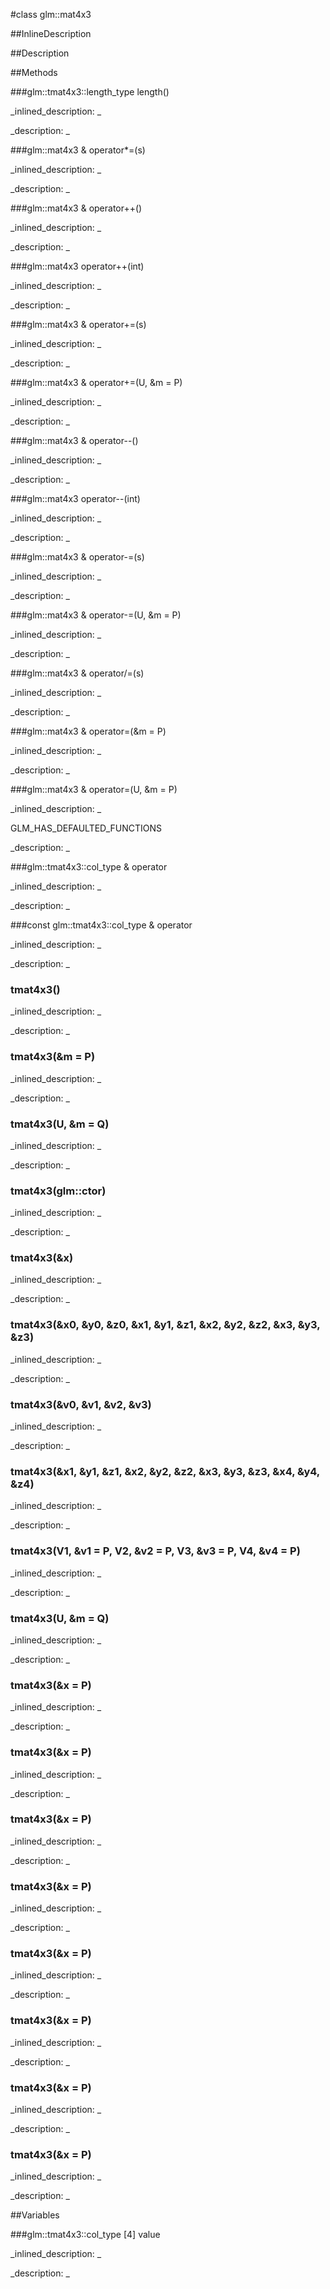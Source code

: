 #class glm::mat4x3


<!--
_visible: True_
_advanced: False_
_istemplated: False_
_extends: _
-->

##InlineDescription






##Description





##Methods



###glm::tmat4x3::length_type length()

<!--
_syntax: length()_
_name: length_
_returns: glm::tmat4x3::length_type_
_returns_description: _
_parameters: _
_access: public_
_version_started: 0.10.0_
_version_deprecated: _
_summary: _
_constant: False_
_static: True_
_visible: True_
_advanced: False_
-->

_inlined_description: _







_description: _







<!----------------------------------------------------------------------------->

###glm::mat4x3 & operator*=(s)

<!--
_syntax: operator*=(s)_
_name: operator*=_
_returns: glm::mat4x3 &_
_returns_description: _
_parameters: U s_
_access: public_
_version_started: 0.10.0_
_version_deprecated: _
_summary: _
_constant: False_
_static: False_
_visible: True_
_advanced: False_
-->

_inlined_description: _







_description: _







<!----------------------------------------------------------------------------->

###glm::mat4x3 & operator++()

<!--
_syntax: operator++()_
_name: operator++_
_returns: glm::mat4x3 &_
_returns_description: _
_parameters: _
_access: public_
_version_started: 0.10.0_
_version_deprecated: _
_summary: _
_constant: False_
_static: False_
_visible: True_
_advanced: False_
-->

_inlined_description: _







_description: _







<!----------------------------------------------------------------------------->

###glm::mat4x3 operator++(int)

<!--
_syntax: operator++(int)_
_name: operator++_
_returns: glm::mat4x3_
_returns_description: _
_parameters: int _
_access: public_
_version_started: 0.10.0_
_version_deprecated: _
_summary: _
_constant: False_
_static: False_
_visible: True_
_advanced: False_
-->

_inlined_description: _







_description: _







<!----------------------------------------------------------------------------->

###glm::mat4x3 & operator+=(s)

<!--
_syntax: operator+=(s)_
_name: operator+=_
_returns: glm::mat4x3 &_
_returns_description: _
_parameters: U s_
_access: public_
_version_started: 0.10.0_
_version_deprecated: _
_summary: _
_constant: False_
_static: False_
_visible: True_
_advanced: False_
-->

_inlined_description: _







_description: _







<!----------------------------------------------------------------------------->

###glm::mat4x3 & operator+=(U, &m = P)

<!--
_syntax: operator+=(U, &m = P)_
_name: operator+=_
_returns: glm::mat4x3 &_
_returns_description: _
_parameters: const tmat4x3< U, P > &m=P_
_access: public_
_version_started: 0.10.0_
_version_deprecated: _
_summary: _
_constant: False_
_static: False_
_visible: True_
_advanced: False_
-->

_inlined_description: _







_description: _







<!----------------------------------------------------------------------------->

###glm::mat4x3 & operator--()

<!--
_syntax: operator--()_
_name: operator--_
_returns: glm::mat4x3 &_
_returns_description: _
_parameters: _
_access: public_
_version_started: 0.10.0_
_version_deprecated: _
_summary: _
_constant: False_
_static: False_
_visible: True_
_advanced: False_
-->

_inlined_description: _







_description: _







<!----------------------------------------------------------------------------->

###glm::mat4x3 operator--(int)

<!--
_syntax: operator--(int)_
_name: operator--_
_returns: glm::mat4x3_
_returns_description: _
_parameters: int _
_access: public_
_version_started: 0.10.0_
_version_deprecated: _
_summary: _
_constant: False_
_static: False_
_visible: True_
_advanced: False_
-->

_inlined_description: _







_description: _







<!----------------------------------------------------------------------------->

###glm::mat4x3 & operator-=(s)

<!--
_syntax: operator-=(s)_
_name: operator-=_
_returns: glm::mat4x3 &_
_returns_description: _
_parameters: U s_
_access: public_
_version_started: 0.10.0_
_version_deprecated: _
_summary: _
_constant: False_
_static: False_
_visible: True_
_advanced: False_
-->

_inlined_description: _







_description: _







<!----------------------------------------------------------------------------->

###glm::mat4x3 & operator-=(U, &m = P)

<!--
_syntax: operator-=(U, &m = P)_
_name: operator-=_
_returns: glm::mat4x3 &_
_returns_description: _
_parameters: const tmat4x3< U, P > &m=P_
_access: public_
_version_started: 0.10.0_
_version_deprecated: _
_summary: _
_constant: False_
_static: False_
_visible: True_
_advanced: False_
-->

_inlined_description: _







_description: _







<!----------------------------------------------------------------------------->

###glm::mat4x3 & operator/=(s)

<!--
_syntax: operator/=(s)_
_name: operator/=_
_returns: glm::mat4x3 &_
_returns_description: _
_parameters: U s_
_access: public_
_version_started: 0.10.0_
_version_deprecated: _
_summary: _
_constant: False_
_static: False_
_visible: True_
_advanced: False_
-->

_inlined_description: _







_description: _







<!----------------------------------------------------------------------------->

###glm::mat4x3 & operator=(&m = P)

<!--
_syntax: operator=(&m = P)_
_name: operator=_
_returns: glm::mat4x3 &_
_returns_description: _
_parameters: const glm::mat4x3 &m=P_
_access: public_
_version_started: 0.10.0_
_version_deprecated: _
_summary: _
_constant: False_
_static: False_
_visible: True_
_advanced: False_
-->

_inlined_description: _







_description: _







<!----------------------------------------------------------------------------->

###glm::mat4x3 & operator=(U, &m = P)

<!--
_syntax: operator=(U, &m = P)_
_name: operator=_
_returns: glm::mat4x3 &_
_returns_description: _
_parameters: const tmat4x3< U, P > &m=P_
_access: public_
_version_started: 0.10.0_
_version_deprecated: _
_summary: _
_constant: False_
_static: False_
_visible: True_
_advanced: False_
-->

_inlined_description: _

GLM_HAS_DEFAULTED_FUNCTIONS





_description: _







<!----------------------------------------------------------------------------->

###glm::tmat4x3::col_type & operator[](i)

<!--
_syntax: operator[](i)_
_name: operator[]_
_returns: glm::tmat4x3::col_type &_
_returns_description: _
_parameters: glm::tmat4x3::length_type i_
_access: public_
_version_started: 0.10.0_
_version_deprecated: _
_summary: _
_constant: False_
_static: False_
_visible: True_
_advanced: False_
-->

_inlined_description: _







_description: _







<!----------------------------------------------------------------------------->

###const glm::tmat4x3::col_type & operator[](i)

<!--
_syntax: operator[](i)_
_name: operator[]_
_returns: const glm::tmat4x3::col_type &_
_returns_description: _
_parameters: glm::tmat4x3::length_type i_
_access: public_
_version_started: 0.10.0_
_version_deprecated: _
_summary: _
_constant: False_
_static: False_
_visible: True_
_advanced: False_
-->

_inlined_description: _







_description: _







<!----------------------------------------------------------------------------->

### tmat4x3()

<!--
_syntax: tmat4x3()_
_name: tmat4x3_
_returns: _
_returns_description: _
_parameters: _
_access: public_
_version_started: 0.10.0_
_version_deprecated: _
_summary: _
_constant: False_
_static: False_
_visible: True_
_advanced: False_
-->

_inlined_description: _







_description: _







<!----------------------------------------------------------------------------->

### tmat4x3(&m = P)

<!--
_syntax: tmat4x3(&m = P)_
_name: tmat4x3_
_returns: _
_returns_description: _
_parameters: const glm::mat4x3 &m=P_
_access: public_
_version_started: 0.10.0_
_version_deprecated: _
_summary: _
_constant: False_
_static: False_
_visible: True_
_advanced: False_
-->

_inlined_description: _







_description: _







<!----------------------------------------------------------------------------->

### tmat4x3(U, &m = Q)

<!--
_syntax: tmat4x3(U, &m = Q)_
_name: tmat4x3_
_returns: _
_returns_description: _
_parameters: const tmat4x3< U, Q > &m=Q_
_access: public_
_version_started: 0.10.0_
_version_deprecated: _
_summary: _
_constant: False_
_static: False_
_visible: True_
_advanced: False_
-->

_inlined_description: _







_description: _







<!----------------------------------------------------------------------------->

### tmat4x3(glm::ctor)

<!--
_syntax: tmat4x3(glm::ctor)_
_name: tmat4x3_
_returns: _
_returns_description: _
_parameters: glm::ctor _
_access: public_
_version_started: 0.10.0_
_version_deprecated: _
_summary: _
_constant: False_
_static: False_
_visible: True_
_advanced: False_
-->

_inlined_description: _







_description: _







<!----------------------------------------------------------------------------->

### tmat4x3(&x)

<!--
_syntax: tmat4x3(&x)_
_name: tmat4x3_
_returns: _
_returns_description: _
_parameters: const T &x_
_access: public_
_version_started: 0.10.0_
_version_deprecated: _
_summary: _
_constant: False_
_static: False_
_visible: True_
_advanced: False_
-->

_inlined_description: _







_description: _







<!----------------------------------------------------------------------------->

### tmat4x3(&x0, &y0, &z0, &x1, &y1, &z1, &x2, &y2, &z2, &x3, &y3, &z3)

<!--
_syntax: tmat4x3(&x0, &y0, &z0, &x1, &y1, &z1, &x2, &y2, &z2, &x3, &y3, &z3)_
_name: tmat4x3_
_returns: _
_returns_description: _
_parameters: const T &x0, const T &y0, const T &z0, const T &x1, const T &y1, const T &z1, const T &x2, const T &y2, const T &z2, const T &x3, const T &y3, const T &z3_
_access: public_
_version_started: 0.10.0_
_version_deprecated: _
_summary: _
_constant: False_
_static: False_
_visible: True_
_advanced: False_
-->

_inlined_description: _







_description: _







<!----------------------------------------------------------------------------->

### tmat4x3(&v0, &v1, &v2, &v3)

<!--
_syntax: tmat4x3(&v0, &v1, &v2, &v3)_
_name: tmat4x3_
_returns: _
_returns_description: _
_parameters: const glm::tmat4x3::col_type &v0, const glm::tmat4x3::col_type &v1, const glm::tmat4x3::col_type &v2, const glm::tmat4x3::col_type &v3_
_access: public_
_version_started: 0.10.0_
_version_deprecated: _
_summary: _
_constant: False_
_static: False_
_visible: True_
_advanced: False_
-->

_inlined_description: _







_description: _







<!----------------------------------------------------------------------------->

### tmat4x3(&x1, &y1, &z1, &x2, &y2, &z2, &x3, &y3, &z3, &x4, &y4, &z4)

<!--
_syntax: tmat4x3(&x1, &y1, &z1, &x2, &y2, &z2, &x3, &y3, &z3, &x4, &y4, &z4)_
_name: tmat4x3_
_returns: _
_returns_description: _
_parameters: const X1 &x1, const Y1 &y1, const Z1 &z1, const X2 &x2, const Y2 &y2, const Z2 &z2, const X3 &x3, const Y3 &y3, const Z3 &z3, const X4 &x4, const Y4 &y4, const Z4 &z4_
_access: public_
_version_started: 0.10.0_
_version_deprecated: _
_summary: _
_constant: False_
_static: False_
_visible: True_
_advanced: False_
-->

_inlined_description: _







_description: _







<!----------------------------------------------------------------------------->

### tmat4x3(V1, &v1 = P, V2, &v2 = P, V3, &v3 = P, V4, &v4 = P)

<!--
_syntax: tmat4x3(V1, &v1 = P, V2, &v2 = P, V3, &v3 = P, V4, &v4 = P)_
_name: tmat4x3_
_returns: _
_returns_description: _
_parameters: const tvec3< V1, P > &v1=P, const tvec3< V2, P > &v2=P, const tvec3< V3, P > &v3=P, const tvec3< V4, P > &v4=P_
_access: public_
_version_started: 0.10.0_
_version_deprecated: _
_summary: _
_constant: False_
_static: False_
_visible: True_
_advanced: False_
-->

_inlined_description: _







_description: _







<!----------------------------------------------------------------------------->

### tmat4x3(U, &m = Q)

<!--
_syntax: tmat4x3(U, &m = Q)_
_name: tmat4x3_
_returns: _
_returns_description: _
_parameters: const tmat4x3< U, Q > &m=Q_
_access: public_
_version_started: 0.10.0_
_version_deprecated: _
_summary: _
_constant: False_
_static: False_
_visible: True_
_advanced: False_
-->

_inlined_description: _







_description: _







<!----------------------------------------------------------------------------->

### tmat4x3(&x = P)

<!--
_syntax: tmat4x3(&x = P)_
_name: tmat4x3_
_returns: _
_returns_description: _
_parameters: const glm::mat2 &x=P_
_access: public_
_version_started: 0.10.0_
_version_deprecated: _
_summary: _
_constant: False_
_static: False_
_visible: True_
_advanced: False_
-->

_inlined_description: _







_description: _







<!----------------------------------------------------------------------------->

### tmat4x3(&x = P)

<!--
_syntax: tmat4x3(&x = P)_
_name: tmat4x3_
_returns: _
_returns_description: _
_parameters: const glm::mat3 &x=P_
_access: public_
_version_started: 0.10.0_
_version_deprecated: _
_summary: _
_constant: False_
_static: False_
_visible: True_
_advanced: False_
-->

_inlined_description: _







_description: _







<!----------------------------------------------------------------------------->

### tmat4x3(&x = P)

<!--
_syntax: tmat4x3(&x = P)_
_name: tmat4x3_
_returns: _
_returns_description: _
_parameters: const glm::mat4 &x=P_
_access: public_
_version_started: 0.10.0_
_version_deprecated: _
_summary: _
_constant: False_
_static: False_
_visible: True_
_advanced: False_
-->

_inlined_description: _







_description: _







<!----------------------------------------------------------------------------->

### tmat4x3(&x = P)

<!--
_syntax: tmat4x3(&x = P)_
_name: tmat4x3_
_returns: _
_returns_description: _
_parameters: const glm::mat2x3 &x=P_
_access: public_
_version_started: 0.10.0_
_version_deprecated: _
_summary: _
_constant: False_
_static: False_
_visible: True_
_advanced: False_
-->

_inlined_description: _







_description: _







<!----------------------------------------------------------------------------->

### tmat4x3(&x = P)

<!--
_syntax: tmat4x3(&x = P)_
_name: tmat4x3_
_returns: _
_returns_description: _
_parameters: const glm::mat3x2 &x=P_
_access: public_
_version_started: 0.10.0_
_version_deprecated: _
_summary: _
_constant: False_
_static: False_
_visible: True_
_advanced: False_
-->

_inlined_description: _







_description: _







<!----------------------------------------------------------------------------->

### tmat4x3(&x = P)

<!--
_syntax: tmat4x3(&x = P)_
_name: tmat4x3_
_returns: _
_returns_description: _
_parameters: const glm::mat2x4 &x=P_
_access: public_
_version_started: 0.10.0_
_version_deprecated: _
_summary: _
_constant: False_
_static: False_
_visible: True_
_advanced: False_
-->

_inlined_description: _







_description: _







<!----------------------------------------------------------------------------->

### tmat4x3(&x = P)

<!--
_syntax: tmat4x3(&x = P)_
_name: tmat4x3_
_returns: _
_returns_description: _
_parameters: const glm::mat4x2 &x=P_
_access: public_
_version_started: 0.10.0_
_version_deprecated: _
_summary: _
_constant: False_
_static: False_
_visible: True_
_advanced: False_
-->

_inlined_description: _







_description: _







<!----------------------------------------------------------------------------->

### tmat4x3(&x = P)

<!--
_syntax: tmat4x3(&x = P)_
_name: tmat4x3_
_returns: _
_returns_description: _
_parameters: const glm::mat3x4 &x=P_
_access: public_
_version_started: 0.10.0_
_version_deprecated: _
_summary: _
_constant: False_
_static: False_
_visible: True_
_advanced: False_
-->

_inlined_description: _







_description: _







<!----------------------------------------------------------------------------->

##Variables



###glm::tmat4x3::col_type [4] value

<!--
_name: value_
_type: glm::tmat4x3::col_type [4]_
_access: private_
_version_started: 0.10.0_
_version_deprecated: _
_summary: _
_visible: True_
_constant: False_
_advanced: False_
-->

_inlined_description: _







_description: _







<!----------------------------------------------------------------------------->

